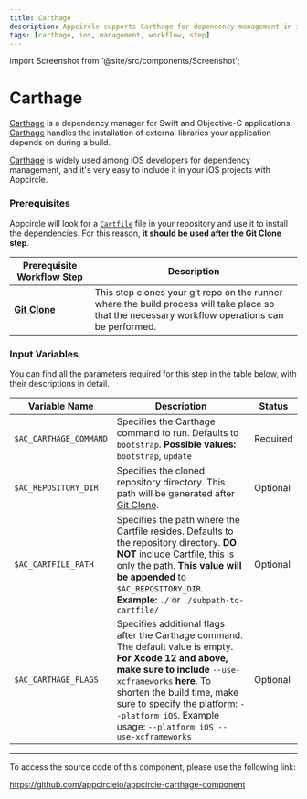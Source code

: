 ```yaml
---
title: Carthage
description: Appcircle supports Carthage for dependency management in iOS projects.
tags: [carthage, ios, management, workflow, step]
---
```


import Screenshot from '@site/src/components/Screenshot';

# Carthage

[Carthage](https://github.com/Carthage/Carthage) is a dependency manager for Swift and Objective-C applications. [Carthage](https://github.com/Carthage/Carthage) handles the installation of external libraries your application depends on during a build.

[Carthage](https://github.com/Carthage/Carthage) is widely used among iOS developers for dependency management, and it's very easy to include it in your iOS projects with Appcircle.

### Prerequisites

Appcircle will look for a [`Cartfile`](https://github.com/Carthage/Carthage/blob/master/Documentation/Artifacts.md) file in your repository and use it to install the dependencies. For this reason, **it should be used after the Git Clone step**.

| Prerequisite Workflow Step                      | Description                                     |
|-------------------------------------------------|-------------------------------------------------|
| [**Git Clone**](https://docs.appcircle.io/workflows/common-workflow-steps#git-clone) | This step clones your git repo on the runner where the build process will take place so that the necessary workflow operations can be performed. |

<Screenshot url='https://cdn.appcircle.io/docs/assets/BE2828-cartOrder.png' />

### Input Variables

You can find all the parameters required for this step in the table below, with their descriptions in detail.

<Screenshot url='https://cdn.appcircle.io/docs/assets/BE2828-cartInput.png' />

| Variable Name                 | Description                                    | Status 			|
|-------------------------------|------------------------------------------------|------------------|
| `$AC_CARTHAGE_COMMAND`        | Specifies the Carthage command to run. Defaults to `bootstrap`. **Possible values:** `bootstrap`, `update` | Required |
| `$AC_REPOSITORY_DIR`          | Specifies the cloned repository directory. This path will be generated after [Git Clone](https://docs.appcircle.io/workflows/common-workflow-steps#git-clone).| Optional |
| `$AC_CARTFILE_PATH`           | Specifies the path where the Cartfile resides. Defaults to the repository directory. **DO NOT** include Cartfile, this is only the path. **This value will be appended** to `$AC_REPOSITORY_DIR`. **Example:** `./` or `./subpath-to-cartfile/` | Optional |
| `$AC_CARTHAGE_FLAGS`          | Specifies additional flags after the Carthage command. The default value is empty. **For Xcode 12 and above, make sure to include** `--use-xcframeworks` **here**. To shorten the build time, make sure to specify the platform: `--platform iOS`. Example usage: `--platform iOS --use-xcframeworks` | Optional |

---

To access the source code of this component, please use the following link:

https://github.com/appcircleio/appcircle-carthage-component